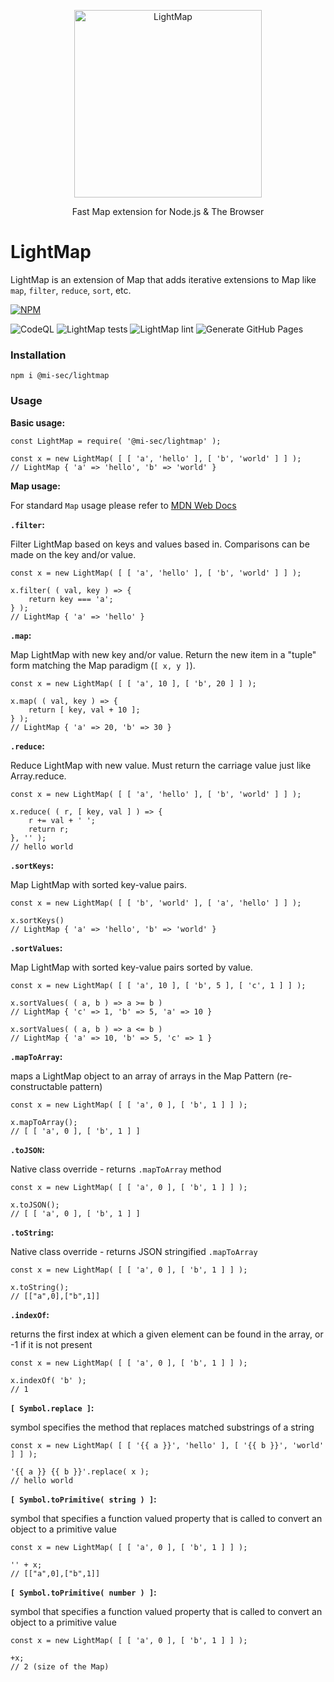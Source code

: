 <p align="center">
  <img src="https://repository-images.githubusercontent.com/136985658/d04d2300-8125-11e9-8377-864d0542984f"
       alt="LightMap"
       width="300px"
  />
</p>

<p align="center">Fast Map extension for Node.js & The Browser</p>

# LightMap

LightMap is an extension of Map that adds iterative extensions to Map like `map`, `filter`, `reduce`, `sort`, etc.

[![NPM](https://nodei.co/npm/@mi-sec/lightmap.png?downloads=true&stars=true&downloadRank=true)](https://www.npmjs.com/package/@mi-sec/lightmap)

![CodeQL](https://github.com/mi-sec/lightmap/workflows/CodeQL/badge.svg)
![LightMap tests](https://github.com/mi-sec/lightmap/workflows/LightMap%20tests/badge.svg)
![LightMap lint](https://github.com/mi-sec/lightmap/workflows/LightMap%20lint/badge.svg)
![Generate GitHub Pages](https://github.com/mi-sec/lightmap/workflows/Generate%20GitHub%20Pages/badge.svg)

### Installation

`npm i @mi-sec/lightmap`

### Usage

**Basic usage:**
```
const LightMap = require( '@mi-sec/lightmap' );

const x = new LightMap( [ [ 'a', 'hello' ], [ 'b', 'world' ] ] );
// LightMap { 'a' => 'hello', 'b' => 'world' }
```

**Map usage:**

For standard `Map` usage please refer to [MDN Web Docs](https://developer.mozilla.org/en-US/docs/Web/JavaScript/Reference/Global_Objects/Map)

**`.filter`:**

Filter LightMap based on keys and values based in.
Comparisons can be made on the key and/or value.

```
const x = new LightMap( [ [ 'a', 'hello' ], [ 'b', 'world' ] ] );

x.filter( ( val, key ) => {
	return key === 'a';
} );
// LightMap { 'a' => 'hello' }
```

**`.map`:**

Map LightMap with new key and/or value.
Return the new item in a "tuple" form matching the Map paradigm (`[ x, y ]`).

```
const x = new LightMap( [ [ 'a', 10 ], [ 'b', 20 ] ] );

x.map( ( val, key ) => {
	return [ key, val + 10 ];
} );
// LightMap { 'a' => 20, 'b' => 30 }
```

**`.reduce`:**

Reduce LightMap with new value.
Must return the carriage value just like Array.reduce.

```
const x = new LightMap( [ [ 'a', 'hello' ], [ 'b', 'world' ] ] );

x.reduce( ( r, [ key, val ] ) => {
	r += val + ' ';
	return r;
}, '' );
// hello world 
```

**`.sortKeys`:**

Map LightMap with sorted key-value pairs.

```
const x = new LightMap( [ [ 'b', 'world' ], [ 'a', 'hello' ] ] );

x.sortKeys()
// LightMap { 'a' => 'hello', 'b' => 'world' }
```

**`.sortValues`:**

Map LightMap with sorted key-value pairs sorted by value.

```
const x = new LightMap( [ [ 'a', 10 ], [ 'b', 5 ], [ 'c', 1 ] ] );

x.sortValues( ( a, b ) => a >= b )
// LightMap { 'c' => 1, 'b' => 5, 'a' => 10 }

x.sortValues( ( a, b ) => a <= b )
// LightMap { 'a' => 10, 'b' => 5, 'c' => 1 }
```

**`.mapToArray`:**

maps a LightMap object to an array of arrays in the Map Pattern (re-constructable pattern)

```
const x = new LightMap( [ [ 'a', 0 ], [ 'b', 1 ] ] );

x.mapToArray();
// [ [ 'a', 0 ], [ 'b', 1 ] ]
```

**`.toJSON`:**

Native class override - returns `.mapToArray` method

```
const x = new LightMap( [ [ 'a', 0 ], [ 'b', 1 ] ] );

x.toJSON();
// [ [ 'a', 0 ], [ 'b', 1 ] ]
```

**`.toString`:**

Native class override - returns JSON stringified `.mapToArray`

```
const x = new LightMap( [ [ 'a', 0 ], [ 'b', 1 ] ] );

x.toString();
// [["a",0],["b",1]]
```

**`.indexOf`:**

returns the first index at which a given element can be found in the array, or -1 if it is not present

```
const x = new LightMap( [ [ 'a', 0 ], [ 'b', 1 ] ] );

x.indexOf( 'b' );
// 1
```

**`[ Symbol.replace ]`:**

symbol specifies the method that replaces matched substrings of a string

```
const x = new LightMap( [ [ '{{ a }}', 'hello' ], [ '{{ b }}', 'world' ] ] );

'{{ a }} {{ b }}'.replace( x );
// hello world
```

**`[ Symbol.toPrimitive( string ) ]`:**

symbol that specifies a function valued property that is called to convert an object to a primitive value

```
const x = new LightMap( [ [ 'a', 0 ], [ 'b', 1 ] ] );

'' + x;
// [["a",0],["b",1]]
```

**`[ Symbol.toPrimitive( number ) ]`:**

symbol that specifies a function valued property that is called to convert an object to a primitive value

```
const x = new LightMap( [ [ 'a', 0 ], [ 'b', 1 ] ] );

+x;
// 2 (size of the Map)
```
